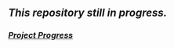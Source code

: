 ## *This repository still in progress.*

### [*Project Progress*](https://bb4hn.notion.site/bb4hn/72ec119d442e422193c00d26ab94bf1c?v=34e7f8c7bd9044778cea57fe73e30e85)